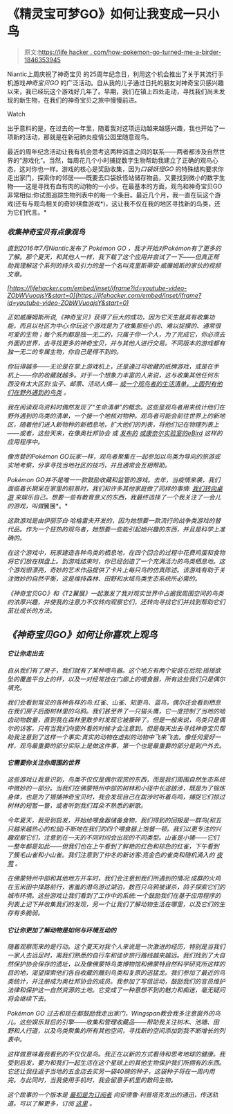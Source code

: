# 《精灵宝可梦GO》如何让我变成一只小鸟

> 原文:[https://life hacker . com/how-pokemon-go-turned-me-a-birder-1846353945](https://lifehacker.com/how-pokemon-go-turned-me-into-a-birder-1846353945)

Niantic上周庆祝了神奇宝贝 的25周年纪念日，利用这个机会推出了关于其流行手机游戏*神奇宝贝GO* 的广泛活动。自从我的儿子通过日托的朋友对神奇宝贝感兴趣以来，我已经玩这个游戏好几年了。早期，我们在镇上四处走动，寻找我们尚未发现的新生物，在我们的神奇宝贝之旅中慢慢前进。

Watch

出乎意料的是，在过去的一年里，随着我对这项运动越来越感兴趣，我也开始了一项新的活动，那就是在新冠肺炎疫情公园里随意观鸟。

最近的周年纪念活动让我有机会思考这两种消遣之间的联系——两者都涉及自然世界的“游戏化”。当然，每周花几个小时捕捉数字生物帮助我建立了正确的观鸟心态，这对你也一样。游戏的核心是奖励收集，因为*口袋妖怪GO* 的特殊结构要求你走出家门，探索你的邻居——既要去口袋妖怪站储存物品，又要找到微小的数字生物——这是寻找有血有肉的动物的一小步。在最基本的方面，观鸟和神奇宝贝GO非常相似:你试图追踪生物列表中的每一个条目。最近几个月，我一直在玩这个游戏(还有与观鸟相关的奇妙棋盘游戏*)，这让我不仅在我的地区寻找新的鸟类，还为它们代言。*

### *收集神奇宝贝有点像观鸟*

*直到2016年7月Niantic发布了 *Pokémon GO* ，我才开始对Pokémon有了更多的了解。那个夏天，和其他人一样，我下载了这个应用并尝试了一下——但真正帮助我理解这个系列的持久吸引力的是一个名叫克里斯蒂安·威廉姆斯的家伙的视频文章。*

 *[https://lifehacker.com/embed/inset/iframe?id=youtube-video-ZObWVuoajsY&start=0](https://lifehacker.com/embed/inset/iframe?id=youtube-video-ZObWVuoajsY&start=0)* 

*正如威廉姆斯所说,《神奇宝贝》获得了巨大的成功，因为它天生就具有收集功能，而且以社区为中心:你玩这个游戏是为了收集那些小的、难以捉摸的、通常很可爱的生物；每个系列都是独一无二的，只属于你一个人，为了完成它，你必须去外面的世界，去寻找更多的神奇宝贝，并与其他人进行交易。不同版本的游戏都有独一无二的专属生物，你自己是得不到的。* 

*你玩得越多——无论是在掌上游戏机上，还是通过可收藏的纸牌游戏，或是在手机上——你的收藏就越多。对于一个想象力丰富的人来说，这与收集其他任何东西没有太大区别:虫子、邮票、活动人偶— [或一个观鸟者的生活清单，上面列有他们在野外遇到的鸟类](https://www.wild-bird-watching.com/bird-life-list.html) 。*

*我在阅读观鸟资料时偶然发现了“生命清单”的概念。这些是观鸟者用来统计他们在野外遇到的鸟类的清单，一个接一个地核对物种。观鸟者可能会前往世界上的新地区，随着他们进入新物种的新栖息地，扩大他们的列表，将他们记在物理列表上——或者，这些天来，在像奥杜邦协会 或 [发布的](https://ebird.org/home) [或康奈尔实验室的eBird](https://www.audubon.org/app) 这样的应用程序中。*

*像贪婪的Pokémon GO玩家一样，观鸟者聚集在一起参加以鸟类为导向的旅游或实地考察，分享寻找当地社区的技巧，并且通常会互相帮助。*

*Pokémon GO并不是唯一一款鼓励收藏和监管的游戏。去年，当疫情来袭，我们面临着长期呆在家里的前景时，我们和许多其他家庭做了同样的事情: [我们转向桌游](https://email.mg1.substack.com/c/eJxFkUmOhSAQhk_z2GkAwWHBojd9DcNQKi2CYWjj7ZvnW3RCaqCK8NdXWmZYQ7zFGVJGbzPn-wTh4UoOcoaISoI4WyMInqaJcYKMwAPVg0I2zUsEOKR1Ap1FOatltsE_3ePAMdqq5wazYek5ZcqYaWREMw6Y6InApPrPn7IYC16DCN7d8ymtQU5sOZ_p1X296Hc913W1VdUd4g6x1eGod7q4XCL8R42BtNf0lN7AYXWTN2hUkNE0qzygqaNYSM0S4lORKzRheUIdYvDy18aSkBUUU4IpZaSnfcdb0mptGMEaJCje4zoJ46ZXXc8ZjNMyLS-Gj5W0qaiUpd7f-lAUPwFcC60u3lu_bvKobesb11OvxObqj-JtvmfwUjkwIscCKH_28aCdV_AQ657MLLMgPWFkZJh1eCAfeJV2R0fejZShKsCE-sqLSiDC5eyZ5f4H1NqluQ) 来娱乐自己。想要一些有教育意义的东西，我最终选择了一个我关注了一会儿的游戏，叫做*翼展*。*

*这款游戏是由伊丽莎白·哈格雷夫开发的，因为她想要一款流行的战争类游戏的替代品。作为一个狂热的观鸟者，她想要一些能引起她兴趣的东西，并且是科学上准确的。*

*在这个游戏中，玩家建造各种鸟类的栖息地，在四个回合的过程中花费鸡蛋和食物将它们放在棋盘上。到游戏结束时，你已经创造了一个充满活力的鸟类栖息地。这个游戏很漂亮，奇妙的艺术作品提供了卡片上每只鸟的仿真陈述。该游戏有助于关注微妙的自然平衡，这是维持森林、田野和水域鸟类生态系统所必需的。*

*《神奇宝贝GO》和《T2翼展》一起激发了我对现实世界中占据我周围空间的鸟类的浓厚兴趣，并使我的注意力不仅转向观察它们，还转向寻找它们并找到帮助它们茁壮成长的方法。*

## *《神奇宝贝GO》如何让你喜欢上观鸟*

#### *它让你走出去*

*自从我们有了房子，我们就有了某种喂鸟器。这个地方有两个安装在后院:摇摇欲坠的覆盖平台上的杆，以及一对经常挂在门廊上的喂食器，所有这些我们只是偶尔填充。*

*我们会看到常见的各种各样的鸟:红雀、山雀、知更鸟、蓝鸟，偶尔还会看到栖息在我们房子后面树林里的乌鸦。我们甚至养了一只猫头鹰，它一度控制了当地的啮齿动物数量，直到我在森林里散步时发现它被撕碎了。但是一般来说，鸟类只是偶尔的访客，只有当我们向窗外看的时候才会注意到。但是每天出去寻找神奇宝贝帮助我注意到了这样一个事实:真实的动物在虚拟的动物中飞来飞去。像任何爱好一样，观鸟最重要的部分实际上是做这件事，第一个也是最重要的部分是到户外去。* 

#### *它需要你关注你周围的世界*

*这些游戏让我意识到，鸟类不仅仅是偶尔观赏的东西，而是我们周围自然生态系统中微妙的一部分。当我们在佛蒙特州中部的树林和小径中长途跋涉，既是为了锻炼身体，也是为了猎捕神奇宝贝时，我会发现自己在跋涉时听着鸟鸣，捕捉它们掠过树林的短暂一瞥，或者听到我们耳朵不熟悉的新歌。*

*今年夏天，我受到启发，开始给喂食器储备食物，我们得到的回报是一群鸟(和五只越来越热心的松鼠)不断地在我们的四个喂食器上饱餐一顿。我们以更专注的兴趣观察它们，注意到在一天的不同时间会出现的不同类型。山雀是小猪——它们一整年都是如此——但我们也在上午看到了鲜艳的红色和棕色的红雀，下午看到了簇毛山雀和小山雀。我们注意到了仲冬的新访客:亮金色的雀类和随机涌入的 [夜莺](https://email.mg1.substack.com/c/eJwlkUGOhCAQRU_T7MYAIuKCxWzmGgaoaptpBAM4xtsP2gkBfv0i9fNwpuKS8qm3VCq5trmeG-qIRwlYK2ayF8yzB83oNE1iYAQ0HbkbLfFlfmbE1figybbb4J2pPsW7W40DJS_dSwGCO5BPVFSCUrRpAODMKjX28JlpdvAYHeoUwzlvxgMJ-lXrVh7994P_tHUcR2d9hmIi2JDSWjqX1mZcRR-XdjO1ZuNqE193ZyvhH8ZLLzkVi-ZdvnzO-3albC7xmlPOKOeCSS77oWOdcyAYdWjQDpIKC2IAaXs5CFTTc3o-BF0X1pXdlmrc-wpBsv5NGDrs3B6vcS-ztrblAnP7jc3cznWPvp4zRmMDgq55R1I_5G-I84IRc_sRmE3VTDLBlKCipyP7YGpce66GXnFBWgBI7VXUDUjGI_itmvc_60GeFw) 。* 

*在佛蒙特州中部和其他地方开车时，我们会注意到我们所遇到的情况:成群的火鸡在玉米田中择路前行，害羞的潜鸟游过湖泊，数百只乌鸦被谋杀，鸽子探索它们的城市环境。这些游戏让我们看到了工作中的系统:一个鼓励我们在基于应用程序的列表上记下并收集我们的发现，另一个让我们了解动物生活在哪里，以及它们的生存有多脆弱。* 

#### *它让你更加了解动物是如何与环境互动的*

*随着观察而来的是行动。这个夏天对我个人来说是一次激进的经历，特别是当我们一家人去远足时，离我们熟悉的自行车和徒步旅行路线越来越远。我们找到了大自然保护协会保存的遗址，以及像佛蒙特鸟类博物馆和佛蒙特自然科学研究所这样的目的地，渴望探索他们各自收藏的雕刻鸟类和复原的迅猛龙。我们参加了最近的鸟类统计，并注册成为奥杜邦协会的成员。我参加了写信运动，鼓励我们的官员维护法律和保护这一自然资源的土地。它变成了一种意想不到的魅力和痴迷，毫无疑问将会继续下去。*

*Pokémon GO 过去和现在都鼓励我走出家门，Wingspan教会我多注意窗外的鸟儿。这些娱乐背后的引擎——收集和管理收藏品——帮助我关注树木、池塘、田野和人行道，以及鸟类聚集的所有其他空间，寻找新的空间添加到我不断增长的列表中。* 

*这样做意味着我看到的不仅仅是鸟。我正在以新的方式看待和思考地球的健康。我受到启发，要为和我们一起生活在这个星球上的其他生物保护我们所拥有的东西。它还让我往返于当地的五金店去买另一袋40磅的种子，这袋种子将在一周内用完。与此同时，当我使用手机时，我会留意手机里的数码生物。*

**这个故事的一个版本是* [*最初是为订阅者*](https://andrewliptak.substack.com/p/pokemon-go-wingspan-birds-birding-gaming-action) *向安德鲁·利普塔克发出的通迅，传送轨道。可以了解更多，订阅* [*这里*](https://andrewliptak.substack.com/subscribe) *。**